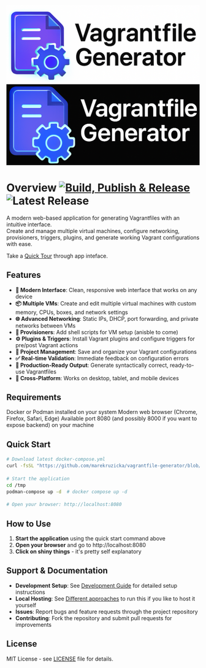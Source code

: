 ![logo](./docs/pics/logo_light.png#gh-light-mode-only)
![logo](./docs/pics/logo_dark.png#gh-dark-mode-only)
# Overview [![Build, Publish & Release](https://github.com/marekruzicka/vagrantfile-generator/actions/workflows/release.yml/badge.svg)](https://github.com/marekruzicka/vagrantfile-generator/actions/workflows/release.yml) ![Latest Release](https://img.shields.io/github/v/release/marekruzicka/vagrantfile-generator.svg)


A modern web-based application for generating Vagrantfiles with an intuitive interface.  
Create and manage multiple virtual machines, configure networking, provisioners, triggers, plugins, and generate working Vagrant configurations with ease.  

Take a [Quick Tour](./docs/APP_OVERVIEW.md) through app inteface.

## Features

- **🚀 Modern Interface**: Clean, responsive web interface that works on any device
- **📦 Multiple VMs**: Create and edit multiple virtual machines with custom memory, CPUs, boxes, and network settings
- **🌐 Advanced Networking**: Static IPs, DHCP, port forwarding, and private networks between VMs
- **🔧 Provisioners**: Add shell scripts for VM setup (anisble to come)
- **⚙️ Plugins & Triggers**: Install Vagrant plugins and configure triggers for pre/post Vagrant actions
- **💾 Project Management**: Save and organize your Vagrant configurations
- **✅ Real-time Validation**: Immediate feedback on configuration errors
- **📝 Production-Ready Output**: Generate syntactically correct, ready-to-use Vagrantfiles
- **📱 Cross-Platform**: Works on desktop, tablet, and mobile devices

## Requirements
Docker or Podman installed on your system
Modern web browser (Chrome, Firefox, Safari, Edge)
Available port 8080 (and possibly 8000 if you want to expose backend) on your machine

## Quick Start

```bash
# Download latest docker-compose.yml
curl -fsSL "https://github.com/marekruzicka/vagrantfile-generator/blob/master/docker-compose.yml" -o /tmp/docker-compose.yml

# Start the application
cd /tmp
podman-compose up -d  # docker compose up -d

# Open your browser: http://localhost:8080
```

## How to Use

1. **Start the application** using the quick start command above
2. **Open your browser** and go to http://localhost:8080
3. **Click on shiny things** - it's pretty self explanatory

## Support & Documentation

- **Development Setup**: See [Development Guide](DEVELOPMENT.md) for detailed setup instructions
- **Local Hosting**: See [Different approaches](./docs/ENVIRONMENTS.md) to run this if you like to host it yourself
- **Issues**: Report bugs and feature requests through the project repository
- **Contributing**: Fork the repository and submit pull requests for improvements

## License

MIT License - see [LICENSE](LICENSE) file for details.
